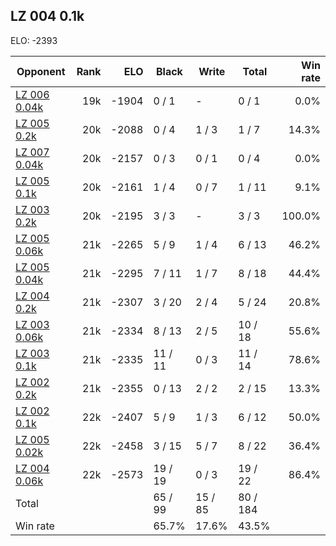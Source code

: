 ## LZ 004 0.1k ##

ELO: -2393

Opponent | Rank | ELO | Black | Write | Total | Win rate
---------|-----:|----:|-------|-------|-------|-------:
[LZ 006 0.04k](LZ%20006%200.04k.md) | 19k | -1904 | 0 / 1 | - | 0 / 1 | 0.0%
[LZ 005 0.2k](LZ%20005%200.2k.md) | 20k | -2088 | 0 / 4 | 1 / 3 | 1 / 7 | 14.3%
[LZ 007 0.04k](LZ%20007%200.04k.md) | 20k | -2157 | 0 / 3 | 0 / 1 | 0 / 4 | 0.0%
[LZ 005 0.1k](LZ%20005%200.1k.md) | 20k | -2161 | 1 / 4 | 0 / 7 | 1 / 11 | 9.1%
[LZ 003 0.2k](LZ%20003%200.2k.md) | 20k | -2195 | 3 / 3 | - | 3 / 3 | 100.0%
[LZ 005 0.06k](LZ%20005%200.06k.md) | 21k | -2265 | 5 / 9 | 1 / 4 | 6 / 13 | 46.2%
[LZ 005 0.04k](LZ%20005%200.04k.md) | 21k | -2295 | 7 / 11 | 1 / 7 | 8 / 18 | 44.4%
[LZ 004 0.2k](LZ%20004%200.2k.md) | 21k | -2307 | 3 / 20 | 2 / 4 | 5 / 24 | 20.8%
[LZ 003 0.06k](LZ%20003%200.06k.md) | 21k | -2334 | 8 / 13 | 2 / 5 | 10 / 18 | 55.6%
[LZ 003 0.1k](LZ%20003%200.1k.md) | 21k | -2335 | 11 / 11 | 0 / 3 | 11 / 14 | 78.6%
[LZ 002 0.2k](LZ%20002%200.2k.md) | 21k | -2355 | 0 / 13 | 2 / 2 | 2 / 15 | 13.3%
[LZ 002 0.1k](LZ%20002%200.1k.md) | 22k | -2407 | 5 / 9 | 1 / 3 | 6 / 12 | 50.0%
[LZ 005 0.02k](LZ%20005%200.02k.md) | 22k | -2458 | 3 / 15 | 5 / 7 | 8 / 22 | 36.4%
[LZ 004 0.06k](LZ%20004%200.06k.md) | 22k | -2573 | 19 / 19 | 0 / 3 | 19 / 22 | 86.4%
Total | | | 65 / 99 | 15 / 85 | 80 / 184 | 
Win rate| | | 65.7% | 17.6% | 43.5% | 
